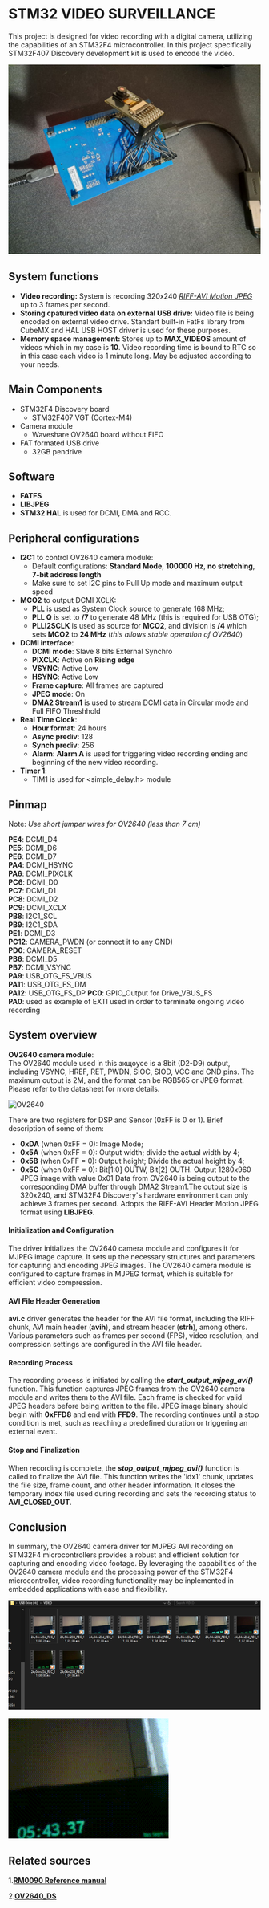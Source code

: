 
# STM32 VIDEO SURVEILLANCE 

This project is designed for video recording with a digital camera, utilizing the capabilities of an STM32F4 microcontroller. In this project specifically STM32F407 Discovery development kit is used to encode the video. 

![Development board](https://github.com/akaDestrocore/STM32_VIDEO_SURVEILLANCE/blob/main/controller.jpg) 

## System functions

- **Video recording:** System is recording 320x240 [*RIFF-AVI Motion JPEG*](https://learn.microsoft.com/en-us/windows/win32/directshow/avi-riff-file-reference) up to 3 frames per second. 
- **Storing cpatured video data on external USB drive:** Video file is being encoded on external video drive. Standart built-in FatFs library from CubeMX and HAL USB HOST driver is used for these purposes.
- **Memory space management:** Stores up to **MAX_VIDEOS** amount of videos which in my case is **10**. Video recording time is bound to RTC so in this case each video is 1 minute long. May be adjusted according to your needs.

## Main Components

* STM32F4 Discovery board
    * STM32F407 VGT (Cortex-M4)  
* Camera module
    * Waveshare OV2640 board without FIFO
* FAT formated USB drive
    * 32GB pendrive

## Software

* **FATFS**
* **LIBJPEG**
* **STM32 HAL** is used for DCMI, DMA and RCC. 

## Peripheral configurations

* **I2C1** to control OV2640 camera module: 
    * Default configurations: **Standard Mode**, **100000 Hz**, **no stretching**, **7-bit address length**
    * Make sure to set I2C pins to Pull Up mode and maximum output speed
* **MCO2** to output DCMI XCLK: 
    * **PLL** is used as System Clock source to generate 168 MHz;
    * **PLL Q** is set to **/7** to generate 48 MHz (this is required for USB OTG);
    * **PLLI2SCLK** is used as source for **MCO2**, and division is **/4** which sets **MCO2** to **24 MHz** (*this allows stable operation of OV2640*)    
 * **DCMI interface**:
    * **DCMI mode**: Slave 8 bits External Synchro 
    * **PIXCLK**:  Active on **Rising edge**
    * **VSYNC**: Active Low
    * **HSYNC**: Active Low
    * **Frame capture**: All frames are captured
    * **JPEG mode**: On
    * **DMA2 Stream1** is used to stream DCMI data in Circular mode and Full FIFO Threshhold
* **Real Time Clock**:
    * **Hour format**: 24 hours
    * **Async prediv**: 128
    * **Synch prediv**: 256
    * **Alarm**: **Alarm A** is used for triggering video recording ending and beginning of the new video recording. 
* **Timer 1**: 
    * TIM1 is used for <simple_delay.h> module

## Pinmap
Note: *Use short jumper wires for OV2640 (less than 7 cm)*

 **PE4**: DCMI_D4  
 **PE5**: DCMI_D6  
 **PE6**: DCMI_D7   
 **PA4**: DCMI_HSYNC  
 **PA6**: DCMI_PIXCLK  
 **PC6**: DCMI_D0  
 **PC7**: DCMI_D1  
 **PC8**: DCMI_D2  
 **PC9**: DCMI_XCLX  
 **PB8**: I2C1_SCL  
 **PB9**: I2C1_SDA  
 **PE1**: DCMI_D3  
 **PC12**: CAMERA_PWDN (or connect it to any GND)  
 **PD0**: CAMERA_RESET  
 **PB6**: DCMI_D5  
 **PB7**: DCMI_VSYNC  
 **PA9**: USB_OTG_FS_VBUS  
 **PA11**: USB_OTG_FS_DM  
 **PA12**: USB_OTG_FS_DP
 **PC0**: GPIO_Output for Drive_VBUS_FS  
 **PA0**: used as example of EXTI used in order to terminate ongoing video recording   




## System overview

**OV2640 camera module**:  
The OV2640 module used in this зкщоусе is a 8bit (D2-D9) output, including VSYNC, HREF, RET, PWDN, SIOC, SIOD, VCC and GND pins. The maximum output is 2M, and the format can be RGB565 or JPEG format. Please refer to the datasheet for more details.  

![OV2640](https://www.waveshare.com/media/catalog/product/cache/1/image/560x560/9df78eab33525d08d6e5fb8d27136e95/o/v/ov2640-camera-board_l_1_5.jpg)

There are two registers for DSP and Sensor (0xFF is 0 or 1). Brief description of some of them:  
* **0xDA** (when 0xFF = 0): Image Mode;
* **0x5A** (when 0xFF = 0): Output width; divide the actual width by 4;  
* **0x5B** (when 0xFF = 0): Output height; Divide the actual height by 4;  
* **0x5C** (when 0xFF = 0): Bit[1:0] OUTW, Bit[2] OUTH. Output 1280x960 JPEG image with value 0x01
Data from OV2640 is being output to the corresponding DMA buffer through DMA2 Stream1.The output size is 320x240, and STM32F4 Discovery's hardware environment can only achieve 3 frames per second. Adopts the RIFF-AVI Header Motion JPEG format using **LIBJPEG**.

#### Initialization and Configuration
The driver initializes the OV2640 camera module and configures it for MJPEG image capture.
It sets up the necessary structures and parameters for capturing and encoding JPEG images.
The OV2640 camera module is configured to capture frames in MJPEG format, which is suitable for efficient video compression.
#### AVI File Header Generation
**avi.c** driver generates the header for the AVI file format, including the RIFF chunk, AVI main header (**avih**), and stream header (**strh**), among others.
Various parameters such as frames per second (FPS), video resolution, and compression settings are configured in the AVI file header.
#### Recording Process
The recording process is initiated by calling the ***start_output_mjpeg_avi()*** function.
This function captures JPEG frames from the OV2640 camera module and writes them to the AVI file.
Each frame is checked for valid JPEG headers before being written to the file. JPEG image binary should begin with **0xFFD8** and end with **FFD9**.
The recording continues until a stop condition is met, such as reaching a predefined duration or triggering an external event.
#### Stop and Finalization
When recording is complete, the ***stop_output_mjpeg_avi()*** function is called to finalize the AVI file.
This function writes the 'idx1' chunk, updates the file size, frame count, and other header information.
It closes the temporary index file used during recording and sets the recording status to **AVI_CLOSED_OUT**.
## Conclusion
In summary, the OV2640 camera driver for MJPEG AVI recording on STM32F4 microcontrollers provides a robust and efficient solution for capturing and encoding video footage. By leveraging the capabilities of the OV2640 camera module and the processing power of the STM32F4 microcontroller, video recording functionality may be inplemented in embedded applications with ease and flexibility.

![Recorded videos on the pendrive](https://github.com/akaDestrocore/STM32_VIDEO_SURVEILLANCE/blob/main/pendrive.png)

![Example of recorded 1 minute long video converted to gif](https://github.com/akaDestrocore/STM32_VIDEO_SURVEILLANCE/blob/main/24y04m23d_REC_11_06_00.gif)
## Related sources

1.[**RM0090 Reference manual**](https://www.st.com/resource/en/reference_manual/dm00031020-stm32f405-415-stm32f407-417-stm32f427-437-and-stm32f429-439-advanced-arm-based-32-bit-mcus-stmicroelectronics.pdf)

2.[**OV2640_DS**](https://files.waveshare.com/upload/6/6b/OV2640_DS%281.6%29.pdf)



